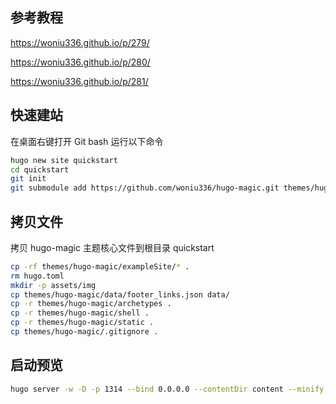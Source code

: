 
## 参考教程

https://woniu336.github.io/p/279/

https://woniu336.github.io/p/280/

https://woniu336.github.io/p/281/

## 快速建站

在桌面右键打开 Git bash 运行以下命令

```bash
hugo new site quickstart
cd quickstart
git init
git submodule add https://github.com/woniu336/hugo-magic.git themes/hugo-magic
```

## 拷贝文件

拷贝 hugo-magic 主题核心文件到根目录 quickstart

```bash
cp -rf themes/hugo-magic/exampleSite/* .
rm hugo.toml
mkdir -p assets/img 
cp themes/hugo-magic/data/footer_links.json data/ 
cp -r themes/hugo-magic/archetypes .
cp -r themes/hugo-magic/shell .
cp -r themes/hugo-magic/static .
cp themes/hugo-magic/.gitignore .
```

## 启动预览

```bash
hugo server -w -D -p 1314 --bind 0.0.0.0 --contentDir content --minify --forceSyncStatic --ignoreCache --noHTTPCache --gc -e production
```

